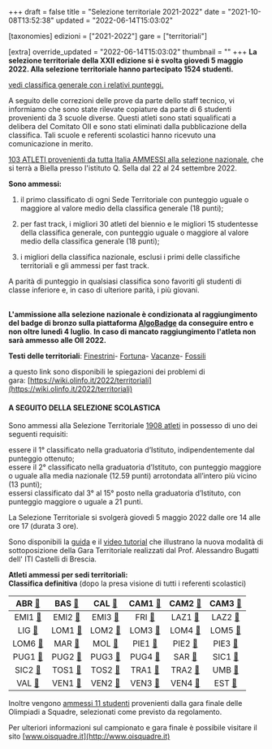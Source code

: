 +++
draft = false
title = "Selezione territoriale 2021-2022"
date = "2021-10-08T13:52:38"
updated = "2022-06-14T15:03:02"

[taxonomies]
edizioni = ["2021-2022"]
gare = ["territoriali"]

[extra]
override_updated = "2022-06-14T15:03:02"
thumbnail = ""
+++
**La selezione territoriale della XXII edizione si è svolta giovedì 5 maggio 2022. Alla selezione territoriale hanno partecipato 1524 studenti.** <br/>
<!-- more -->

[vedi classifica generale con i relativi punteggi.](/oldsite/202/classifica-generale-territoriale-2022.xlsx)

A seguito delle correzioni delle prove da parte dello staff tecnico, vi informiamo che sono state rilevate copiature da parte di 6 studenti provenienti da 3 scuole diverse. Questi atleti sono stati squalificati a delibera del Comitato OII e sono stati eliminati dalla pubblicazione della classifica. Tali scuole e referenti scolastici hanno ricevuto una comunicazione in merito.

[103 ATLETI provenienti da tutta Italia AMMESSI alla selezione nazionale](/oldsite/202/ammessi-nazionale2022.xlsx), che si terrà a Biella presso l'istituto Q. Sella dal 22 al 24 settembre 2022.

**Sono ammessi:**

1. il primo classificato di ogni Sede Territoriale con punteggio uguale o maggiore al valore medio della classifica generale (18 punti);

2. per fast track, i migliori 30 atleti del biennio e le migliori 15 studentesse della classifica generale, con punteggio uguale o maggiore al valore medio della classifica generale (18 punti);

3. i migliori della classifica nazionale, esclusi i primi delle classifiche territoriali e gli ammessi per fast track.

A parità di punteggio in qualsiasi classifica sono favoriti gli studenti di classe inferiore e, in caso di ulteriore parità, i più giovani.

<br/>**L'ammissione alla selezione nazionale è condizionata al raggiungimento del badge di bronzo sulla piattaforma [AlgoBadge](https://algobadge.olinfo.it/) da conseguire entro e non oltre lunedì 4 luglio**. **In caso di mancato raggiungimento l'atleta non sarà ammesso alle OII 2022.**

**Testi delle territoriali**: [Finestrini](/oldsite/202/finestrini.pdf)- [Fortuna](/oldsite/202/fortuna.pdf)- [Vacanze](/oldsite/202/vacanze.pdf)- [Fossili](/oldsite/202/fossili.pdf)

a questo link sono disponibili le spiegazioni dei problemi di gara: [https://wiki.olinfo.it/2022/territoriali](https://wiki.olinfo.it/2022/territoriali)

#### **A SEGUITO DELLA SELEZIONE SCOLASTICA**

Sono ammessi alla Selezione Territoriale [1908 atleti](/oldsite/202/oii-ammessi-territoriale-2022-definitiva.xlsx) in possesso di uno dei seguenti requisiti:

essere il 1° classificato nella graduatoria d’Istituto, indipendentemente dal punteggio ottenuto;<br/>essere il 2° classificato nella graduatoria d’Istituto, con punteggio maggiore o uguale alla media nazionale (12.59 punti) arrotondata all’intero più vicino (13 punti);<br/>essersi classificato dal 3° al 15° posto nella graduatoria d’Istituto, con punteggio maggiore o uguale a 21 punti.

La Selezione Territoriale si svolgerà giovedì 5 maggio 2022 dalle ore 14 alle ore 17 (durata 3 ore).

Sono disponibili la [guida](http://www.imparando.net/sito/olimpiadi_di_informatica.htm) e il [video tutorial](https://www.youtube.com/watch?v=2JbEsQCmkbk) che illustrano la nuova modalità di sottoposizione della Gara Territoriale realizzati dal Prof. Alessandro Bugatti dell' ITI Castelli di Brescia.

**Atleti ammessi per sedi territoriali:**<br/>**Classifica definitiva** (dopo la presa visione di tutti i referenti scolastici)

|  ABR [🔗](/oldsite/202/ABR_2022.xlsx)  |  BAS [🔗](/oldsite/202/BAS_2022.xlsx)  |  CAL [🔗](/oldsite/202/CAL_2022.xlsx)  | CAM1 [🔗](/oldsite/202/CAM1_2022.xlsx) | CAM2 [🔗](/oldsite/202/CAM2_2022.xlsx) | CAM3 [🔗](/oldsite/202/CAM3_2022.xlsx) |
| :------------------------------------: | :---------------------------------: | :---------------------------------: | :---------------------------------: | :---------------------------------: | :---------------------------------: |
| EMI1 [🔗](/oldsite/202/EMI1_2022.xlsx) | EMI2 [🔗](/oldsite/202/EMI2_2022.xlsx) | EMI3 [🔗](/oldsite/202/EMI3_2022.xlsx) |  FRI [🔗](/oldsite/202/FRI_2022.xlsx)  | LAZ1 [🔗](/oldsite/202/LAZ1_2022.xlsx) | LAZ2 [🔗](/oldsite/202/LAZ2_2022.xlsx) |
|  LIG [🔗](/oldsite/202/LIG_2022.xlsx)  | LOM1 [🔗](/oldsite/202/LOM1_2022.xlsx) | LOM2 [🔗](/oldsite/202/LOM2_2022.xlsx) | LOM3 [🔗](/oldsite/202/LOM3_2022.xlsx) | LOM4 [🔗](/oldsite/202/LOM4_2022.xlsx) | LOM5 [🔗](/oldsite/202/LOM5_2022.xlsx) |
| LOM6 [🔗](/oldsite/202/LOM6_2022.xlsx) |  MAR [🔗](/oldsite/202/MAR_2022.xlsx)  |  MOL [🔗](/oldsite/202/MOL_2022.xlsx)  | PIE1 [🔗](/oldsite/202/PIE1_2022.xlsx) | PIE2 [🔗](/oldsite/202/PIE2_2022.xlsx) | PIE3 [🔗](/oldsite/202/PIE3_2022.xlsx) |
| PUG1 [🔗](/oldsite/202/PUG1_2022.xlsx) | PUG2 [🔗](/oldsite/202/PUG2_2022.xlsx) | PUG3 [🔗](/oldsite/202/PUG3_2022.xlsx) | PUG4 [🔗](/oldsite/202/PUG4_2022.xlsx) |  SAR [🔗](/oldsite/202/SAR_2022.xlsx)  | SIC1 [🔗](/oldsite/202/SIC1_2022.xlsx) |
| SIC2 [🔗](/oldsite/202/SIC2_2022.xlsx) | TOS1 [🔗](/oldsite/202/TOS1_2022.xlsx) | TOS2 [🔗](/oldsite/202/TOS2_2022.xlsx) | TRA1 [🔗](/oldsite/202/TRA1_2022.xlsx) | TRA2 [🔗](/oldsite/202/TRA2_2022.xlsx) |  UMB [🔗](/oldsite/202/UMB_2022.xlsx)  |
|  VAL [🔗](/oldsite/202/VAL_2022.xlsx)  | VEN1 [🔗](/oldsite/202/VEN1_2022.xlsx) | VEN2 [🔗](/oldsite/202/VEN2_2022.xlsx) | VEN3 [🔗](/oldsite/202/VEN3_2022.xlsx) | VEN4 [🔗](/oldsite/202/VEN4_2022.xlsx) |  EST [🔗](/oldsite/202/EST_2022.xlsx)  |

Inoltre vengono [ammessi 11 studenti](/oldsite/202/11_studenti_OIS.xlsx) provenienti dalla gara finale delle Olimpiadi a Squadre, selezionati come previsto da regolamento.

Per ulteriori informazioni sul campionato e gara finale è possibile visitare il sito [www.oisquadre.it](http://www.oisquadre.it)
